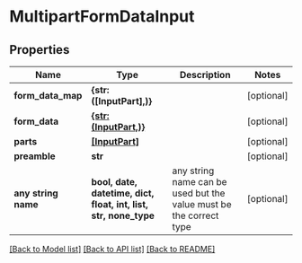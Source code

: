 # MultipartFormDataInput


## Properties
Name | Type | Description | Notes
------------ | ------------- | ------------- | -------------
**form_data_map** | **{str: ([InputPart],)}** |  | [optional] 
**form_data** | [**{str: (InputPart,)}**](InputPart.md) |  | [optional] 
**parts** | [**[InputPart]**](InputPart.md) |  | [optional] 
**preamble** | **str** |  | [optional] 
**any string name** | **bool, date, datetime, dict, float, int, list, str, none_type** | any string name can be used but the value must be the correct type | [optional]

[[Back to Model list]](../README.md#documentation-for-models) [[Back to API list]](../README.md#documentation-for-api-endpoints) [[Back to README]](../README.md)


